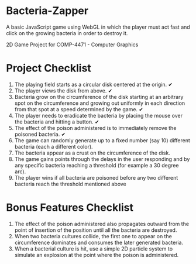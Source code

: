 # Bacteria-Zapper
A basic JavaScript game using WebGL in which the player must act fast and click on the growing bacteria in order to destroy it.

2D Game Project for COMP-4471 - Computer Graphics

# Project Checklist
1.	The playing field starts as a circular disk centered at the origin. ✔
2.	The player views the disk from above. ✔
3.	Bacteria grow on the circumference of the disk starting at an arbitrary spot on the circumference and growing out uniformly in each direction from that spot at a speed determined by the game. ✔
4.	The player needs to eradicate the bacteria by placing the mouse over the bacteria and hitting a button. ✔
5.	The effect of the poison administered is to immediately remove the poisoned bacteria. ✔
6.	The game can randomly generate up to a fixed number (say 10) different bacteria (each a different color).
7.	The bacteria appear as a crust on the circumference of the disk.
8.	The game gains points through the delays in the user responding and by any specific bacteria reaching a threshold (for example a 30 degree arc).
9.	The player wins if all bacteria are poisoned before any two different bacteria reach the threshold mentioned above

# Bonus Features Checklist
1.	The effect of the poison administered also propagates outward from the point of insertion of the position until all the bacteria are destroyed.
2.	When two bacteria cultures collide, the first one to appear on the circumference dominates and consumes the later generated bacteria.
3.	When a bacterial culture is hit, use a simple 2D particle system to simulate an explosion at the point where the poison is administered.
